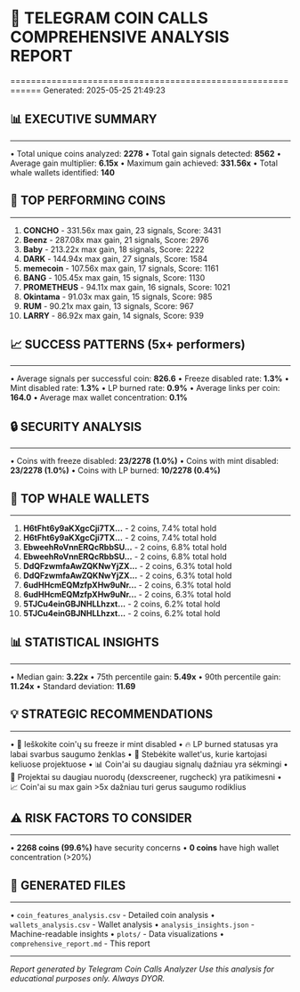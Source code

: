 # 🤖 TELEGRAM COIN CALLS COMPREHENSIVE ANALYSIS REPORT
============================================================
Generated: 2025-05-25 21:49:23

## 📊 EXECUTIVE SUMMARY
------------------------------
• Total unique coins analyzed: **2278**
• Total gain signals detected: **8562**
• Average gain multiplier: **6.15x**
• Maximum gain achieved: **331.56x**
• Total whale wallets identified: **140**

## 🚀 TOP PERFORMING COINS
------------------------------
 1. **CONCHO** - 331.56x max gain, 23 signals, Score: 3431
 2. **Beenz** - 287.08x max gain, 21 signals, Score: 2976
 3. **Baby** - 213.22x max gain, 18 signals, Score: 2222
 4. **DARK** - 144.94x max gain, 27 signals, Score: 1584
 5. **memecoin** - 107.56x max gain, 17 signals, Score: 1161
 6. **BANG** - 105.45x max gain, 15 signals, Score: 1130
 7. **PROMETHEUS** - 94.11x max gain, 16 signals, Score: 1021
 8. **Okintama** - 91.03x max gain, 15 signals, Score: 985
 9. **RUM** - 90.21x max gain, 13 signals, Score: 967
10. **LARRY** - 86.92x max gain, 14 signals, Score: 939

## 📈 SUCCESS PATTERNS (5x+ performers)
------------------------------
• Average signals per successful coin: **826.6**
• Freeze disabled rate: **1.3%**
• Mint disabled rate: **1.3%**
• LP burned rate: **0.9%**
• Average links per coin: **164.0**
• Average max wallet concentration: **0.1%**

## 🔒 SECURITY ANALYSIS
------------------------------
• Coins with freeze disabled: **23/2278 (1.0%)**
• Coins with mint disabled: **23/2278 (1.0%)**
• Coins with LP burned: **10/2278 (0.4%)**

## 🐋 TOP WHALE WALLETS
------------------------------
 1. **H6tFht6y9aKXgcCji7TX...** - 2 coins, 7.4% total hold
 2. **H6tFht6y9aKXgcCji7TX...** - 2 coins, 7.4% total hold
 3. **EbweehRoVnnERQcRbbSU...** - 2 coins, 6.8% total hold
 4. **EbweehRoVnnERQcRbbSU...** - 2 coins, 6.8% total hold
 5. **DdQFzwmfaAwZQKNwYjZX...** - 2 coins, 6.3% total hold
 6. **DdQFzwmfaAwZQKNwYjZX...** - 2 coins, 6.3% total hold
 7. **6udHHcmEQMzfpXHw9uNr...** - 2 coins, 6.3% total hold
 8. **6udHHcmEQMzfpXHw9uNr...** - 2 coins, 6.3% total hold
 9. **5TJCu4einGBJNHLLhzxt...** - 2 coins, 6.2% total hold
10. **5TJCu4einGBJNHLLhzxt...** - 2 coins, 6.2% total hold

## 📊 STATISTICAL INSIGHTS
------------------------------
• Median gain: **3.22x**
• 75th percentile gain: **5.49x**
• 90th percentile gain: **11.24x**
• Standard deviation: **11.69**

## 💡 STRATEGIC RECOMMENDATIONS
------------------------------
• 🎯 Ieškokite coin'ų su freeze ir mint disabled
• 🔥 LP burned statusas yra labai svarbus saugumo ženklas
• 👥 Stebėkite wallet'us, kurie kartojasi keliuose projektuose
• 📊 Coin'ai su daugiau signalų dažniau yra sėkmingi
• 🔗 Projektai su daugiau nuorodų (dexscreener, rugcheck) yra patikimesni
• 📈 Coin'ai su max gain >5x dažniau turi gerus saugumo rodiklius

## ⚠️ RISK FACTORS TO CONSIDER
------------------------------
• **2268 coins (99.6%)** have security concerns
• **0 coins** have high wallet concentration (>20%)

## 📁 GENERATED FILES
------------------------------
• `coin_features_analysis.csv` - Detailed coin analysis
• `wallets_analysis.csv` - Wallet analysis
• `analysis_insights.json` - Machine-readable insights
• `plots/` - Data visualizations
• `comprehensive_report.md` - This report

---
*Report generated by Telegram Coin Calls Analyzer*
*Use this analysis for educational purposes only. Always DYOR.*